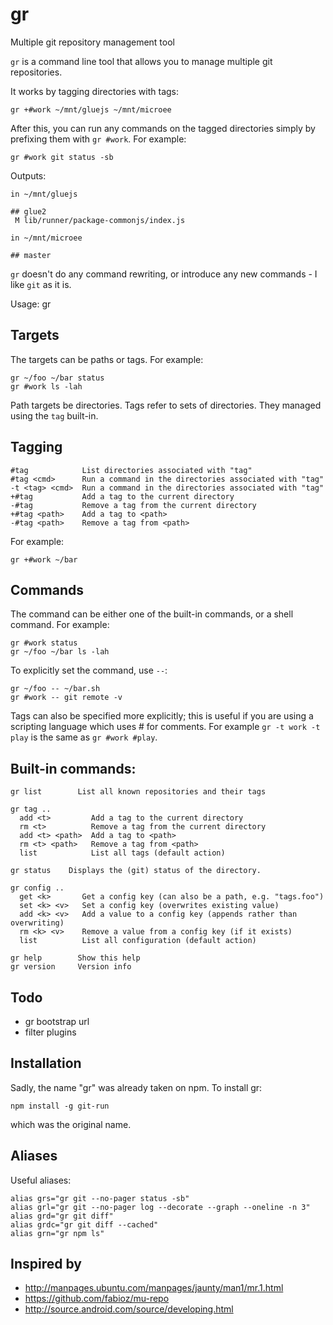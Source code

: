 # gr

Multiple git repository management tool

`gr` is a command line tool that allows you to manage multiple git repositories.

It works by tagging directories with tags:

    gr +#work ~/mnt/gluejs ~/mnt/microee

After this, you can run any commands on the tagged directories simply by prefixing them with `gr #work`. For example:

    gr #work git status -sb

Outputs:

    in ~/mnt/gluejs

    ## glue2
     M lib/runner/package-commonjs/index.js

    in ~/mnt/microee

    ## master

`gr` doesn't do any command rewriting, or introduce any new commands - I like `git` as it is.

Usage: gr <targets> <cmd>

## Targets

The targets can be paths or tags. For example:

    gr ~/foo ~/bar status
    gr #work ls -lah

Path targets be directories. Tags refer to sets of directories. They managed using the `tag` built-in.

## Tagging

    #tag            List directories associated with "tag"
    #tag <cmd>      Run a command in the directories associated with "tag"
    -t <tag> <cmd>  Run a command in the directories associated with "tag"
    +#tag           Add a tag to the current directory
    -#tag           Remove a tag from the current directory
    +#tag <path>    Add a tag to <path>
    -#tag <path>    Remove a tag from <path>

For example:

    gr +#work ~/bar

## Commands

The command can be either one of the built-in commands, or a shell command. For example:

    gr #work status
    gr ~/foo ~/bar ls -lah

To explicitly set the command, use `--`:

    gr ~/foo -- ~/bar.sh
    gr #work -- git remote -v

Tags can also be specified more explicitly; this is useful if you are using a scripting language which uses # for comments. For example `gr -t work -t play` is the same as `gr #work #play`.

## Built-in commands:

    gr list        List all known repositories and their tags

    gr tag ..
      add <t>         Add a tag to the current directory
      rm <t>          Remove a tag from the current directory
      add <t> <path>  Add a tag to <path>
      rm <t> <path>   Remove a tag from <path>
      list            List all tags (default action)

    gr status    Displays the (git) status of the directory.

    gr config ..
      get <k>       Get a config key (can also be a path, e.g. "tags.foo")
      set <k> <v>   Set a config key (overwrites existing value)
      add <k> <v>   Add a value to a config key (appends rather than overwriting)
      rm <k> <v>    Remove a value from a config key (if it exists)
      list          List all configuration (default action)

    gr help        Show this help
    gr version     Version info


## Todo

- gr bootstrap url
- filter plugins

## Installation

Sadly, the name "gr" was already taken on npm. To install gr:

    npm install -g git-run

which was the original name.


## Aliases

Useful aliases:

    alias grs="gr git --no-pager status -sb"
    alias grl="gr git --no-pager log --decorate --graph --oneline -n 3"
    alias grd="gr git diff"
    alias grdc="gr git diff --cached"
    alias grn="gr npm ls"

## Inspired by

- http://manpages.ubuntu.com/manpages/jaunty/man1/mr.1.html
- https://github.com/fabioz/mu-repo
- http://source.android.com/source/developing.html

